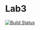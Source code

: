 # Lab3
[![Build Status](https://travis-ci.org/MiniDlicious/Lab3.svg?branch=master)](https://travis-ci.org/MiniDlicious/Lab3)